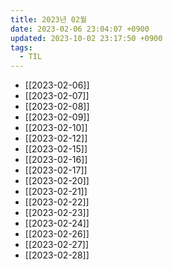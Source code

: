 ```yaml
---
title: 2023년 02월
date: 2023-02-06 23:04:07 +0900
updated: 2023-10-02 23:17:50 +0900
tags:
  - TIL
---
```

- [[2023-02-06]]
- [[2023-02-07]]
- [[2023-02-08]]
- [[2023-02-09]]
- [[2023-02-10]]
- [[2023-02-12]]
- [[2023-02-15]]
- [[2023-02-16]]
- [[2023-02-17]]
- [[2023-02-20]]
- [[2023-02-21]]
- [[2023-02-22]]
- [[2023-02-23]]
- [[2023-02-24]]
- [[2023-02-26]]
- [[2023-02-27]]
- [[2023-02-28]]
